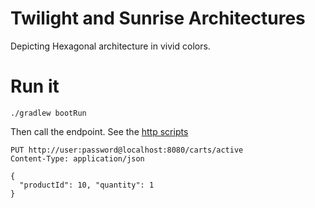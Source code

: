# Twilight and Sunrise Architectures

Depicting Hexagonal architecture in vivid colors.

# Run it

```shell
./gradlew bootRun
```

Then call the endpoint.
See the [http scripts](./http/TwilightShopApplication.http)

```http request
PUT http://user:password@localhost:8080/carts/active
Content-Type: application/json

{
  "productId": 10, "quantity": 1
}
```